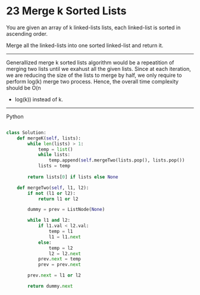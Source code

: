 # 23 Merge k Sorted Lists

You are given an array of k linked-lists lists, each linked-list is sorted in
ascending order.

Merge all the linked-lists into one sorted linked-list and return it.

---

Generallized merge k sorted lists algorithm would be a repeatition of merging
two lists until we exahust all the given lists. Since at each iteration, we
are reducing the size of the lists to merge by half, we only require to perform
log(k) merge two process. Hence, the overall time complexity should be O(n
* log(k)) instead of k.

---

Python

```python

class Solution:
    def mergeK(self, lists):
        while len(lists) > 1:
            temp = list()
            while lists:
                temp.append(self.mergeTwo(lists.pop(), lists.pop())
            lists = temp
            
        return lists[0] if lists else None

    def mergeTwo(self, l1, l2):
        if not (l1 or l2):
            return l1 or l2

        dummy = prev = ListNode(None)

        while l1 and l2:
            if l1.val < l2.val:
                temp = l1
                l1 = l1.next
            else:
                temp = l2
                l2 = l2.next
            prev.next = temp
            prev = prev.next

        prev.next = l1 or l2

        return dummy.next
```
